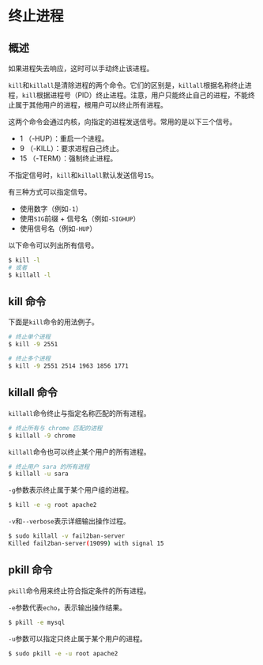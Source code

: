 # 终止进程

## 概述

如果进程失去响应，这时可以手动终止该进程。

`kill`和`killall`是清除进程的两个命令。它们的区别是，`killall`根据名称终止进程，`kill`根据进程号（PID）终止进程。注意，用户只能终止自己的进程，不能终止属于其他用户的进程，根用户可以终止所有进程。

这两个命令会通过内核，向指定的进程发送信号。常用的是以下三个信号。

- 1 （-HUP）：重启一个进程。
- 9 （-KILL）：要求进程自己终止。
- 15 （-TERM）：强制终止进程。

不指定信号时，`kill`和`killall`默认发送信号`15`。

有三种方式可以指定信号。

- 使用数字（例如`-1`）
- 使用`SIG`前缀 + 信号名（例如`-SIGHUP`）
- 使用信号名（例如`-HUP`）

以下命令可以列出所有信号。

```bash
$ kill -l
# 或者
$ killall -l
```

## kill 命令

下面是`kill`命令的用法例子。

```bash
# 终止单个进程
$ kill -9 2551

# 终止多个进程
$ kill -9 2551 2514 1963 1856 1771
```

## killall 命令

`killall`命令终止与指定名称匹配的所有进程。

```bash
# 终止所有与 chrome 匹配的进程
$ killall -9 chrome
```

`killall`命令也可以终止某个用户的所有进程。

```bash
# 终止用户 sara 的所有进程
$ killall -u sara
```

`-g`参数表示终止属于某个用户组的进程。

```bash
$ kill -e -g root apache2
```

`-v`和`--verbose`表示详细输出操作过程。

```bash
$ sudo killall -v fail2ban-server
Killed fail2ban-server(19099) with signal 15
```

## pkill 命令

`pkill`命令用来终止符合指定条件的所有进程。

`-e`参数代表`echo`，表示输出操作结果。

```bash
$ pkill -e mysql
```

`-u`参数可以指定只终止属于某个用户的进程。

```bash
$ sudo pkill -e -u root apache2
```


